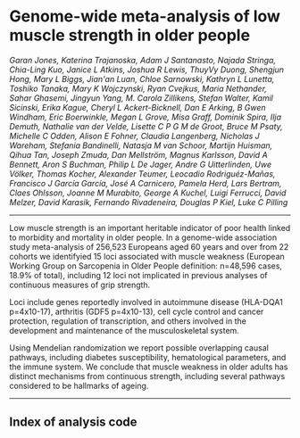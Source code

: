 # Genome-wide meta-analysis of low muscle strength in older people
 
*Garan Jones, Katerina Trajanoska, Adam J Santanasto, Najada Stringa, Chia-Ling Kuo, Janice L Atkins, Joshua R Lewis, ThuyVy Duong, Shengjun Hong, Mary L Biggs, Jian'an Luan, Chloe Sarnowski, Kathryn L Lunetta, Toshiko Tanaka, Mary K Wojczynski, Ryan Cvejkus, Maria Nethander, Sahar Ghasemi, Jingyun Yang, M. Carola Zillikens, Stefan Walter, Kamil Sicinski, Erika Kague, Cheryl L Ackert-Bicknell, Dan E Arking, B Gwen Windham, Eric Boerwinkle, Megan L Grove, Misa Graff, Dominik Spira, Ilja Demuth, Nathalie van der Velde, Lisette C P G M de Groot, Bruce M Psaty, Michelle C Odden, Alison E Fohner, Claudia Langenberg, Nicholas J Wareham, Stefania Bandinelli, Natasja M van Schoor, Martijn Huisman, Qihua Tan, Joseph Zmuda, Dan Mellström, Magnus Karlsson, David A Bennett, Aron S Buchman, Philip L De Jager, Andre G Uitterlinden, Uwe Völker, Thomas Kocher, Alexander Teumer, Leocadio Rodriguéz-Mañas, Francisco J García García, José A Carnicero, Pamela Herd, Lars Bertram, Claes Ohlsson, Joanne M Murabito, George A Kuchel, Luigi Ferrucci, David Melzer, David Karasik, Fernando Rivadeneira, Douglas P Kiel, Luke C Pilling*

---

Low muscle strength is an important heritable indicator of poor health linked to morbidity and mortality in older people. In a genome-wide association study meta-analysis of 256,523 Europeans aged 60 years and over from 22 cohorts we identifyied 15 loci associated with muscle weakness (European Working Group on Sarcopenia in Older People definition: n=48,596 cases, 18.9% of total), including 12 loci not implicated in previous analyses of continuous measures of grip strength. 

Loci include genes reportedly involved in autoimmune disease (HLA-DQA1 p=4x10-17), arthritis (GDF5 p=4x10-13), cell cycle control and cancer protection, regulation of transcription, and others involved in the development and maintenance of the musculoskeletal system. 

Using Mendelian randomization we report possible overlapping causal pathways, including diabetes susceptibility, hematological parameters, and the immune system. We conclude that muscle weakness in older adults has distinct mechanisms from continuous strength, including several pathways considered to be hallmarks of ageing. 

---

## Index of analysis code
